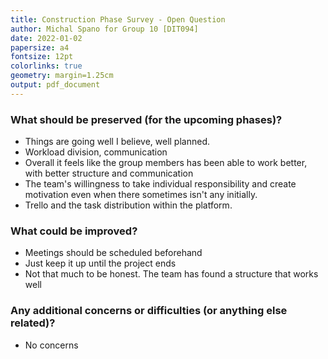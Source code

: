 ```yaml
---
title: Construction Phase Survey - Open Question
author: Michal Spano for Group 10 [DIT094]
date: 2022-01-02
papersize: a4
fontsize: 12pt
colorlinks: true
geometry: margin=1.25cm
output: pdf_document
---
```


### What should be preserved (for the upcoming phases)?

- Things are going well I believe, well planned.
- Workload division, communication 
- Overall it feels like the group members has been able to work better, with better structure and communication
- The team's willingness to take individual responsibility and create motivation even when there sometimes isn't any initially.
- Trello and the task distribution within the platform.

### What could be improved?

- Meetings should be scheduled beforehand
- Just keep it up until the project ends
- Not that much to be honest. The team has found a structure that works well

### Any additional concerns or difficulties (or anything else related)?

- No concerns